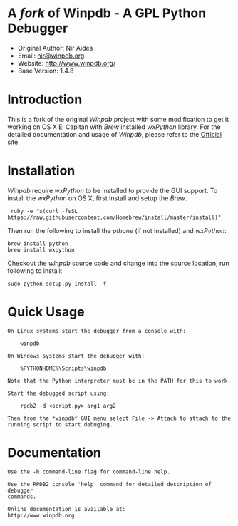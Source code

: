 
# A *fork* of Winpdb - A GPL Python Debugger

* Original Author: Nir Aides
* Email:   nir@winpdb.org
* Website: http://www.winpdb.org/
* Base Version: 1.4.8



# Introduction
This is a fork of the original *Winpdb* project with some modification to get it working on OS X El Capitan with *Brew* installed *wxPython* library. For the detailed documentation and usage of *Winpdb*, please refer to the [Official site](http://winpdb.org/).
	
# Installation
*Winpdb* require *wxPython* to be installed to provide the GUI support. To install the *wxPython* on OS X, first install and setup the *Brew*. 

``` ruby -e "$(curl -fsSL https://raw.githubusercontent.com/Homebrew/install/master/install)"```

Then run the following to install the *pthone* (if not installed) and *wxPython*:

``` 
brew install python
brew install wxpython 
```

Checkout the *winpdb* source code and change into the source location, run following to install:

``` sudo python setup.py install -f ```

# Quick Usage

    On Linux systems start the debugger from a console with:

        winpdb

    On Windows systems start the debugger with:

        %PYTHONHOME%\Scripts\winpdb

    Note that the Python interpreter must be in the PATH for this to work.

    Start the debugged script using:

        rpdb2 -d <script.py> arg1 arg2

    Then from the *winpdb* GUI menu select File -> Attach to attach to the running script to start debuging.



# Documentation

    Use the -h command-line flag for command-line help.

    Use the RPDB2 console 'help' command for detailed description of debugger 
    commands.

    Online documentation is available at:
    http://www.winpdb.org

	

